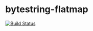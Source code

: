 # bytestring-flatmap

[![Build Status](https://travis-ci.org/sopvop/bytestring-flatmap.svg?branch=master)](https://travis-ci.org/sopvop/bytestring-flatmap)
